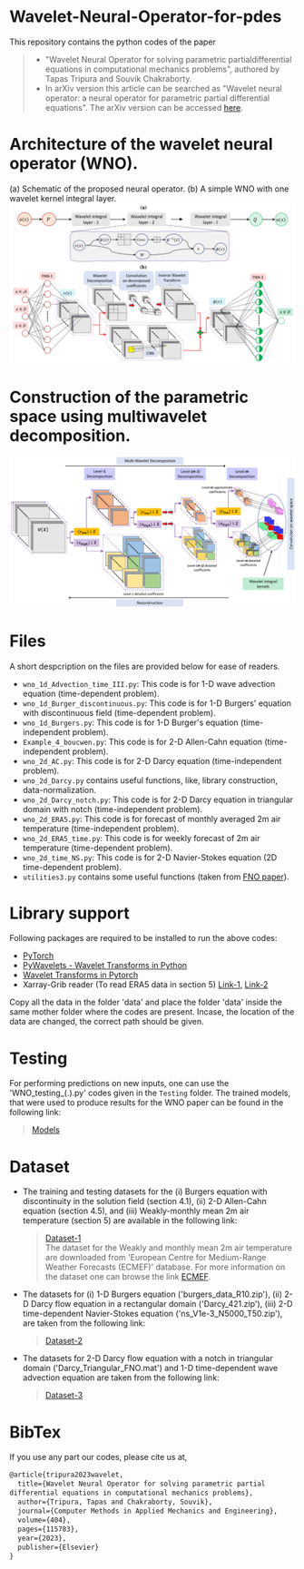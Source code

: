 # Wavelet-Neural-Operator-for-pdes
This repository contains the python codes of the paper 
  > + "Wavelet  Neural  Operator  for  solving  parametric  partialdifferential  equations  in  computational  mechanics  problems", authored by Tapas Tripura and Souvik Chakraborty.
  > + In arXiv version this article can be searched as "Wavelet neural operator: a neural operator for parametric partial differential equations". The arXiv version can be accessed [here](https://arxiv.org/abs/2208.05609).

# Architecture of the wavelet neural operator (WNO). 
(a) Schematic of the proposed neural operator. (b) A simple WNO with one wavelet kernel integral layer. 
![WNO](WNN.png)

# Construction of the parametric space using multiwavelet decomposition.
![Construction of parameterization space in WNO](WNN_parameter.png)

# Files
A short despcription on the files are provided below for ease of readers.
  + `wno_1d_Advection_time_III.py`: This code is for 1-D wave advection equation (time-dependent problem).
  + `wno_1d_Burger_discontinuous.py`: This code is for 1-D Burgers' equation with discontinuous field (time-dependent problem).
  + `wno_1d_Burgers.py`: This code is for 1-D Burger's equation (time-independent problem).
  + `Example_4_boucwen.py`: This code is for 2-D Allen-Cahn equation (time-independent problem).
  + `wno_2d_AC.py`: This code is for 2-D Darcy equation (time-independent problem).
  + `wno_2d_Darcy.py` contains useful functions, like, library construction, data-normalization.
  + `wno_2d_Darcy_notch.py`: This code is for 2-D Darcy equation in triangular domain with notch (time-independent problem).
  + `wno_2d_ERA5.py`: This code is for forecast of monthly averaged 2m air temperature (time-independent problem).
  + `wno_2d_ERA5_time.py`: This code is for weekly forecast of 2m air temperature (time-dependent problem).
  + `wno_2d_time_NS.py`: This code is for 2-D Navier-Stokes equation (2D time-dependent problem).
  + `utilities3.py` contains some useful functions (taken from [FNO paper](https://github.com/zongyi-li/fourier_neural_operator)).

# Library support
Following packages are required to be installed to run the above codes:
  + [PyTorch](https://pytorch.org/)
  + [PyWavelets - Wavelet Transforms in Python](https://pywavelets.readthedocs.io/en/latest/)
  + [Wavelet Transforms in Pytorch](https://github.com/fbcotter/pytorch_wavelets)
  + Xarray-Grib reader (To read ERA5 data in section 5) [Link-1](https://docs.xarray.dev/en/stable/getting-started-guide/installing.html?highlight=install), [Link-2](https://anaconda.org/anaconda/xarray) 

Copy all the data in the folder 'data' and place the folder 'data' inside the same mother folder where the codes are present.	Incase, the location of the data are changed, the correct path should be given.

# Testing
For performing predictions on new inputs, one can use the 'WNO_testing_(.).py' codes given in the `Testing` folder. The trained models, that were used to produce results for the WNO paper can be found in the following link:
  > [Models](https://drive.google.com/drive/folders/1scfrpChQ1wqFu8VAyieoSrdgHYCbrT6T?usp=sharing)

# Dataset
  + The training and testing datasets for the (i) Burgers equation with discontinuity in the solution field (section 4.1), (ii) 2-D Allen-Cahn equation (section 4.5), and (iii) Weakly-monthly mean 2m air temperature (section 5) are available in the following link:
    > [Dataset-1](https://drive.google.com/drive/folders/1scfrpChQ1wqFu8VAyieoSrdgHYCbrT6T?usp=sharing) \
The dataset for the Weakly and monthly mean 2m air temperature are downloaded from 'European Centre for Medium-Range Weather Forecasts (ECMEF)' database. For more information on the dataset one can browse the link 
    [ECMEF](https://www.ecmwf.int/en/forecasts/datasets/browse-reanalysis-datasets).
  + The datasets for (i) 1-D Burgers equation ('burgers_data_R10.zip'), (ii) 2-D Darcy flow equation in a rectangular domain ('Darcy_421.zip'), (iii) 2-D time-dependent Navier-Stokes equation ('ns_V1e-3_N5000_T50.zip'), are taken from the following link:
    > [Dataset-2](https://drive.google.com/drive/folders/1UnbQh2WWc6knEHbLn-ZaXrKUZhp7pjt-)
  + The datasets for 2-D Darcy flow equation with a notch in triangular domain ('Darcy_Triangular_FNO.mat') and 1-D time-dependent wave advection equation are taken from the following link:
    > [Dataset-3](https://github.com/lu-group/deeponet-fno/tree/main/data)

# BibTex
If you use any part our codes, please cite us at,
```
@article{tripura2023wavelet,
  title={Wavelet Neural Operator for solving parametric partial differential equations in computational mechanics problems},
  author={Tripura, Tapas and Chakraborty, Souvik},
  journal={Computer Methods in Applied Mechanics and Engineering},
  volume={404},
  pages={115783},
  year={2023},
  publisher={Elsevier}
}
```
